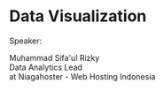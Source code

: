 # Data Visualization

Speaker:

Muhammad Sifa'ul Rizky\
Data Analytics Lead\
at Niagahoster - Web Hosting Indonesia
